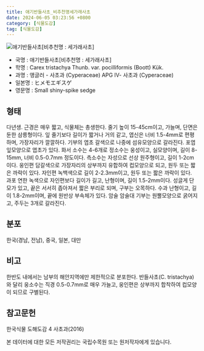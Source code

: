 ```yaml
---
title: 애기반들사초_비추천명세가래사초
date: 2024-06-05 03:23:56 +0800
category: [식물도감]
tag: [식물도감]
---
```




![애기반들사초[비추천명 : 세가래사초]](/fileUpload/plants/basic/Cyperaceae/Carex/4825/4825_1_th2.jpg)
- 국명 : 애기반들사초[비추천명 : 세가래사초]
- 학명 : Carex tristachya Thunb. var. pocilliformis (Boott) Kük.
- 과명 : 앵글러 - 사초과 (Cyperaceae) APG Ⅳ- 사초과 (Cyperaceae)
- 일본명 : ヒメモエギスゲ
- 영문명 : Small shiny-spike sedge


## 형태
다년생. 근경은 매우 짧고, 식물체는 총생한다. 줄기 높이 15-45cm이고, 가늘며, 단면은 둔한 삼릉형이다. 잎 줄기보다 길이가 짧거나 거의 같고, 엽신은 너비 1.5-4mm로 편평하며, 가장자리가 깔깔하다. 기부의 엽초 갈색으로 나중에 섬유모양으로 갈라진다. 포엽 잎모양으로 엽초가 있다. 화서 소수는 4-6개로 정소수는 웅성이고, 실모양이며, 길이 8-15mm, 너비 0.5-0.7mm 정도이다. 측소수는 자성으로 선상 원주형이고, 길이 1-2cm이다. 웅인편 담갈색으로 가장자리의 상부까지 유합하여 컵모양으로 되고, 원두 또는 짧은 까락이 있다. 자인편 녹백색으로 길이 2-2.3mm이고, 원두 또는 짧은 까락이 있다. 과포 연한 녹색으로 자인편보다 길이가 길고, 난형이며, 길이 1.5-2mm이다. 성글게 단모가 있고, 끝은 서서히 좁아져서 짧은 부리로 되며, 구부는 오목하다. 수과 난형이고, 길이 1.8-2mm이며, 끝에 원반상 부속체가 있다. 암술 암술대 기부는 원뿔모양으로 굵어지고, 주두는 3개로 갈라진다.
## 분포
한국(경남, 전남), 중국, 일본, 대만
## 비고
한반도 내에서는 남부의 해안지역에만 제한적으로 분포한다. 반들사초(C. tristachya)와 달리 웅소수는 직경 0.5-0.7mm로 매우 가늘고, 웅인편은 상부까지 합착하여 컵모양이 되므로 구별된다.
## 참고문헌
한국식물 도해도감 4 사초과(2016)






본 데이터에 대한 모든 저작권리는 국립수목원 또는 원저작자에게 있습니다.
